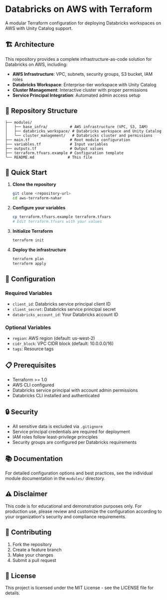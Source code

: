 # Databricks on AWS with Terraform

A modular Terraform configuration for deploying Databricks workspaces on AWS with Unity Catalog support.

## 🏗️ Architecture

This repository provides a complete infrastructure-as-code solution for Databricks on AWS, including:

- **AWS Infrastructure**: VPC, subnets, security groups, S3 bucket, IAM roles
- **Databricks Workspace**: Enterprise-tier workspace with Unity Catalog
- **Cluster Management**: Interactive cluster with proper permissions
- **Service Principal Integration**: Automated admin access setup

## 📁 Repository Structure

```
├── modules/
│   ├── base_infra/          # AWS infrastructure (VPC, S3, IAM)
│   ├── databricks_workspace/ # Databricks workspace and Unity Catalog
│   └── cluster_management/   # Databricks cluster and permissions
├── main.tf                  # Root module configuration
├── variables.tf             # Input variables
├── outputs.tf               # Output values
├── terraform.tfvars.example # Configuration template
└── README.md               # This file
```

## 🚀 Quick Start

1. **Clone the repository**
   ```bash
   git clone <repository-url>
   cd aws-terraform-nahar
   ```

2. **Configure your variables**
   ```bash
   cp terraform.tfvars.example terraform.tfvars
   # Edit terraform.tfvars with your values
   ```

3. **Initialize Terraform**
   ```bash
   terraform init
   ```

4. **Deploy the infrastructure**
   ```bash
   terraform plan
   terraform apply
   ```

## 🔧 Configuration

### Required Variables

- `client_id`: Databricks service principal client ID
- `client_secret`: Databricks service principal secret
- `databricks_account_id`: Your Databricks account ID

### Optional Variables

- `region`: AWS region (default: us-west-2)
- `cidr_block`: VPC CIDR block (default: 10.0.0.0/16)
- `tags`: Resource tags

## 📋 Prerequisites

- Terraform >= 1.0
- AWS CLI configured
- Databricks service principal with account admin permissions
- Databricks CLI installed and authenticated

## 🔒 Security

- All sensitive data is excluded via `.gitignore`
- Service principal credentials are required for deployment
- IAM roles follow least-privilege principles
- Security groups are configured per Databricks requirements

## 📚 Documentation

For detailed configuration options and best practices, see the individual module documentation in the `modules/` directory.

## ⚠️ Disclaimer

This code is for educational and demonstration purposes only. For production use, please review and customize the configuration according to your organization's security and compliance requirements.

## 🤝 Contributing

1. Fork the repository
2. Create a feature branch
3. Make your changes
4. Submit a pull request

## 📄 License

This project is licensed under the MIT License - see the LICENSE file for details.